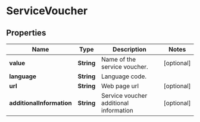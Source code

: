 
# ServiceVoucher

## Properties
Name | Type | Description | Notes
------------ | ------------- | ------------- | -------------
**value** | **String** | Name of the service voucher. |  [optional]
**language** | **String** | Language code. | 
**url** | **String** | Web page url |  [optional]
**additionalInformation** | **String** | Service voucher additional information |  [optional]



